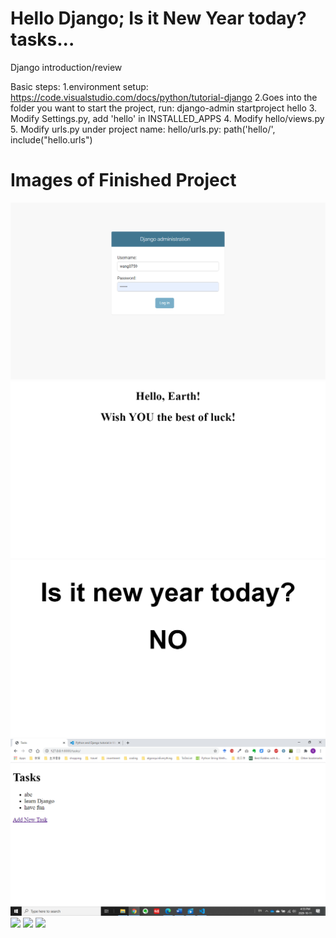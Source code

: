 # Hello Django; Is it New Year today? tasks...
Django introduction/review

Basic steps: 
1.environment setup: https://code.visualstudio.com/docs/python/tutorial-django
2.Goes into the folder you want to start the project, run:
django-admin startproject hello 
3. Modify Settings.py, add 'hello' in INSTALLED_APPS
4. Modify hello/views.py
5. Modify urls.py under project name: hello/urls.py: path('hello/', include("hello.urls")



# Images of Finished Project
![](images/1.png)
![](images/2.png)
![](images/3.png)
![](images/4.png)
![](images/5.png)
![](images/6.png)
![](images/7.png)
